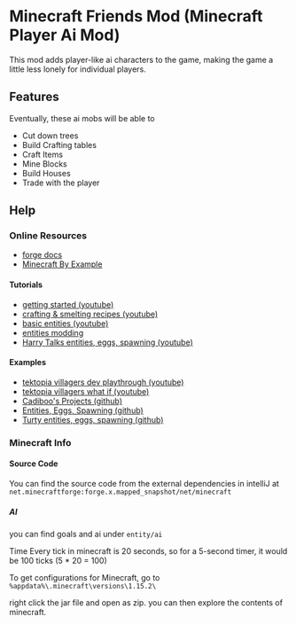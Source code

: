 # Minecraft Friends Mod (Minecraft Player Ai Mod)

This mod adds player-like ai characters to the game, making the game a little less lonely for individual players.
## Features
Eventually, these ai mobs will be able to
- Cut down trees
- Build Crafting tables
- Craft Items
- Mine Blocks
- Build Houses
- Trade with the player

## Help

### Online Resources

- [forge docs](https://mcforge.readthedocs.io/en/1.15.x/)
- [Minecraft By Example](https://github.com/TheGreyGhost/MinecraftByExample)


#### Tutorials
- [getting started (youtube)](https://www.youtube.com/watch?v=JOTH1eDP99Y&list=PLDhiRTZ_vnoUI3-9z0Zg-I8tTSp3EfOia&index=1)
- [crafting & smelting recipes (youtube)](https://www.youtube.com/watch?v=1sBn3_n9wuc&list=PLDhiRTZ_vnoUI3-9z0Zg-I8tTSp3EfOia&index=6)
- [basic entities (youtube)](https://www.youtube.com/watch?v=xTO-pVwpKwA)
- [entities modding](https://www.youtube.com/watch?v=IAwTCVl9Z4U&list=LL9eBu51_bZQbyrMlXog9VyQ&index=2&t=738s)
- [Harry Talks entities, eggs, spawning (youtube)](https://www.youtube.com/watch?v=IAwTCVl9Z4U&t=738s)

#### Examples
- [tektopia villagers dev playthrough (youtube)](https://www.youtube.com/watch?v=Xv_dhMQv1ME)
- [tektopia villagers what if (youtube)](https://www.youtube.com/watch?v=GK6Vr9mcgjM)
- [Cadiboo's Projects (github)](https://cadiboo.github.io/tutorials/1.15.2/forge/)
- [Entities, Eggs, Spawning (github)](https://github.com/HarryTechRevs/MinecraftModding1.13)
- [Turty entities, eggs, spawning (github)](https://github.com/DaRealTurtyWurty/1.15-Tut-Mod/tree/master)


### Minecraft Info

#### Source Code
You can find the source code from the external dependencies in intelliJ at
`net.minecraftforge:forge.x.mapped_snapshot/net/minecraft`

##### AI
you can find goals and ai under `entity/ai`



Time
Every tick in minecraft is 20 seconds, so for a 5-second timer, it would be 100 ticks (5 * 20 = 100)

To get configurations for Minecraft, go to `%appdata%\.minecraft\versions\1.15.2\`

right click the jar file and open as zip.  you can then explore the contents of minecraft.